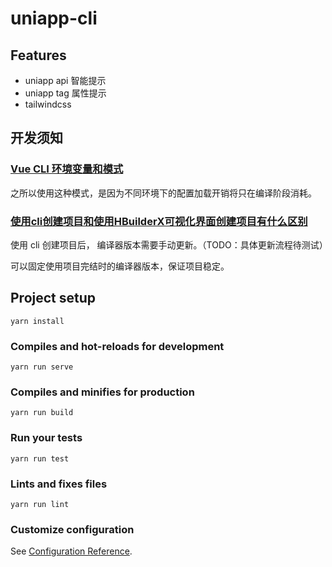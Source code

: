 # uniapp-cli

## Features
- uniapp api 智能提示
- uniapp tag 属性提示
- tailwindcss

## 开发须知

### [Vue CLI 环境变量和模式](https://cli.vuejs.org/zh/guide/mode-and-env.html#%E7%8E%AF%E5%A2%83%E5%8F%98%E9%87%8F%E5%92%8C%E6%A8%A1%E5%BC%8F)

之所以使用这种模式，是因为不同环境下的配置加载开销将只在编译阶段消耗。

### [使用cli创建项目和使用HBuilderX可视化界面创建项目有什么区别](https://uniapp.dcloud.net.cn/quickstart?id=%e4%bd%bf%e7%94%a8cli%e5%88%9b%e5%bb%ba%e9%a1%b9%e7%9b%ae%e5%92%8c%e4%bd%bf%e7%94%a8hbuilderx%e5%8f%af%e8%a7%86%e5%8c%96%e7%95%8c%e9%9d%a2%e5%88%9b%e5%bb%ba%e9%a1%b9%e7%9b%ae%e6%9c%89%e4%bb%80%e4%b9%88%e5%8c%ba%e5%88%ab)

使用 cli 创建项目后， 编译器版本需要手动更新。（TODO：具体更新流程待测试）

可以固定使用项目完结时的编译器版本，保证项目稳定。

## Project setup
```
yarn install
```

### Compiles and hot-reloads for development
```
yarn run serve
```

### Compiles and minifies for production
```
yarn run build
```

### Run your tests
```
yarn run test
```

### Lints and fixes files
```
yarn run lint
```

### Customize configuration
See [Configuration Reference](https://cli.vuejs.org/config/).
